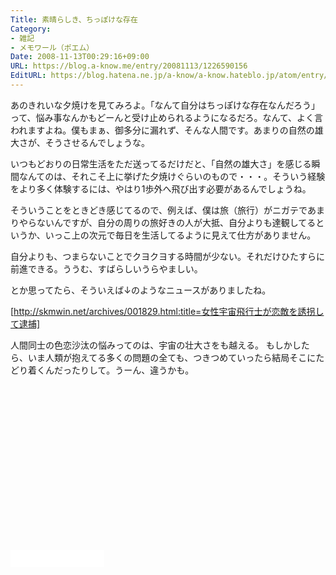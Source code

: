 ```yaml
---
Title: 素晴らしき、ちっぽけな存在
Category:
- 雑記
- メモワール（ポエム）
Date: 2008-11-13T00:29:16+09:00
URL: https://blog.a-know.me/entry/20081113/1226590156
EditURL: https://blog.hatena.ne.jp/a-know/a-know.hateblo.jp/atom/entry/12921228815727980168
---
```


あのきれいな夕焼けを見てみろよ。「なんて自分はちっぽけな存在なんだろう」って、悩み事なんかもどーんと受け止められるようになるだろ。なんて、よく言われますよね。僕もまぁ、御多分に漏れず、そんな人間です。あまりの自然の雄大さが、そうさせるんでしょうな。 

いつもどおりの日常生活をただ送ってるだけだと、「自然の雄大さ」を感じる瞬間なんてのは、それこそ上に挙げた夕焼けぐらいのもので・・・。そういう経験をより多く体験するには、やはり1歩外へ飛び出す必要があるんでしょうね。 

そういうことをときどき感じてるので、例えば、僕は旅（旅行）がニガテであまりやらないんですが、自分の周りの旅好きの人が大抵、自分よりも達観してるというか、いっこ上の次元で毎日を生活してるように見えて仕方がありません。 

自分よりも、つまらないことでクヨクヨする時間が少ない。それだけひたすらに前進できる。ううむ、すばらしいうらやましい。 


とか思ってたら、そういえば↓のようなニュースがありましたね。 


[http://skmwin.net/archives/001829.html:title=女性宇宙飛行士が恋敵を誘拐して逮捕]


人間同士の色恋沙汰の悩みってのは、宇宙の壮大さをも越える。 
もしかしたら、いま人類が抱えてる多くの問題の全ても、つきつめていったら結局そこにたどり着くんだったりして。うーん、違うかも。


<script async src="//pagead2.googlesyndication.com/pagead/js/adsbygoogle.js"></script>
<!-- article-bottom2 -->
<ins class="adsbygoogle"
     style="display:inline-block;width:300px;height:250px"
     data-ad-client="ca-pub-3463034538369189"
     data-ad-slot="5274552934"></ins>
<script>
(adsbygoogle = window.adsbygoogle || []).push({});
</script>


<iframe src="//blog.hatena.ne.jp/a-know/a-know.hateblo.jp/subscribe/iframe" allowtransparency="true" frameborder="0" scrolling="no" width="150" height="28"></iframe>
